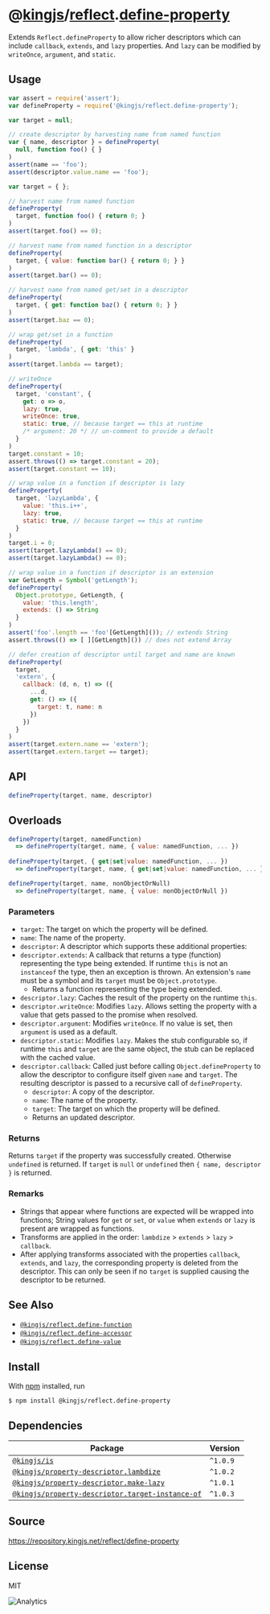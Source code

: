 # @[kingjs][@kingjs]/[reflect][ns0].[define-property][ns1]
Extends `Reflect.defineProperty` to allow richer descriptors which can include `callback`, `extends`, and `lazy` properties. And `lazy` can be modified by `writeOnce`, `argument`, and `static`.
## Usage
```js
var assert = require('assert');
var defineProperty = require('@kingjs/reflect.define-property');

var target = null;

// create descriptor by harvesting name from named function
var { name, descriptor } = defineProperty(
  null, function foo() { }
)
assert(name == 'foo');
assert(descriptor.value.name == 'foo');

var target = { };

// harvest name from named function
defineProperty(
  target, function foo() { return 0; }
)
assert(target.foo() == 0);

// harvest name from named function in a descriptor
defineProperty(
  target, { value: function bar() { return 0; } }
)
assert(target.bar() == 0);

// harvest name from named get/set in a descriptor
defineProperty(
  target, { get: function baz() { return 0; } }
)
assert(target.baz == 0);

// wrap get/set in a function
defineProperty(
  target, 'lambda', { get: 'this' }
)
assert(target.lambda == target);

// writeOnce
defineProperty(
  target, 'constant', { 
    get: o => o, 
    lazy: true,
    writeOnce: true,
    static: true, // because target == this at runtime
    /* argument: 20 */ // un-comment to provide a default
  }
)
target.constant = 10;
assert.throws(() => target.constant = 20);
assert(target.constant == 10);

// wrap value in a function if descriptor is lazy
defineProperty(
  target, 'lazyLambda', { 
    value: 'this.i++', 
    lazy: true,
    static: true, // because target == this at runtime
  }
)
target.i = 0;
assert(target.lazyLambda() == 0);
assert(target.lazyLambda() == 0);

// wrap value in a function if descriptor is an extension
var GetLength = Symbol('getLength');
defineProperty(
  Object.prototype, GetLength, { 
    value: 'this.length', 
    extends: () => String 
  }
)
assert('foo'.length == 'foo'[GetLength]()); // extends String
assert.throws(() => [ ][GetLength]()) // does not extend Array

// defer creation of descriptor until target and name are known
defineProperty(
  target, 
  'extern', { 
    callback: (d, n, t) => ({
      ...d,
      get: () => ({ 
        target: t, name: n 
      }) 
    })
  }
)
assert(target.extern.name == 'extern');
assert(target.extern.target == target);

```

## API
```ts
defineProperty(target, name, descriptor)
```
## Overloads
```js
defineProperty(target, namedFunction)
  => defineProperty(target, name, { value: namedFunction, ... })
  
defineProperty(target, { get|set|value: namedFunction, ... })
  => defineProperty(target, name, { get|set|value: namedFunction, ... })

defineProperty(target, name, nonObjectOrNull)
  => defineProperty(target, name, { value: nonObjectOrNull })
```

### Parameters
- `target`: The target on which the property will be defined.
- `name`: The name of the property.
- `descriptor`: A descriptor which supports these additional properties:
- `descriptor.extends`: A callback that returns a type (function) representing  the type being extended. If runtime `this` is not an `instanceof` the type,  then an exception is thrown. An extension's `name` must be a symbol and its `target` must be `Object.prototype`.
  - Returns a function representing the type being extended.
- `descriptor.lazy`: Caches the result of the property on the runtime `this`.
- `descriptor.writeOnce`: Modifies `lazy`. Allows setting the property with a  value that gets passed to the promise when resolved.
- `descriptor.argument`: Modifies `writeOnce`. If no value is set, then `argument` is used as a default.
- `descriptor.static`: Modifies `lazy`. Makes the stub configurable so, if runtime `this` and `target` are the same object, the stub can be replaced with the cached value.
- `descriptor.callback`: Called just before calling `Object.defineProperty` to allow the descriptor to configure itself given `name` and `target`.  The resulting descriptor is passed to a recursive call of `defineProperty`.
  - `descriptor`: A copy of the descriptor.
  - `name`: The name of the property.
  - `target`: The target on which the property will be defined.
  - Returns an updated descriptor.
### Returns
Returns `target` if the property was successfully created.  Otherwise `undefined` is returned. If `target` is `null` or `undefined` then `{ name, descriptor }` is returned.
### Remarks
- Strings that appear where functions are expected will be wrapped into functions; String values for `get` or `set`,  or `value` when `extends` or `lazy` is present are wrapped as functions.
- Transforms are applied in the order: `lambdize` > `extends` > `lazy` > `callback`.
- After applying transforms associated with the properties `callback`, `extends`,  and `lazy`, the corresponding property is deleted from the descriptor. This can only be  seen if no `target` is supplied causing the descriptor to be returned.
## See Also
- [`@kingjs/reflect.define-function`][defineFunction]
- [`@kingjs/reflect.define-accessor`][defineAccessor]
- [`@kingjs/reflect.define-value`][defineValue]

[defineFunction]: https://www.npmjs.com/package/@kingjs/reflect.define-function
[defineAccessor]: https://www.npmjs.com/package/@kingjs/reflect.define-accessor
[defineValue]: https://www.npmjs.com/package/@kingjs/reflect.define-value
## Install
With [npm](https://npmjs.org/) installed, run
```
$ npm install @kingjs/reflect.define-property
```
## Dependencies
|Package|Version|
|---|---|
|[`@kingjs/is`](https://www.npmjs.com/package/@kingjs/is)|`^1.0.9`|
|[`@kingjs/property-descriptor.lambdize`](https://www.npmjs.com/package/@kingjs/property-descriptor.lambdize)|`^1.0.2`|
|[`@kingjs/property-descriptor.make-lazy`](https://www.npmjs.com/package/@kingjs/property-descriptor.make-lazy)|`^1.0.1`|
|[`@kingjs/property-descriptor.target-instance-of`](https://www.npmjs.com/package/@kingjs/property-descriptor.target-instance-of)|`^1.0.3`|
## Source
https://repository.kingjs.net/reflect/define-property
## License
MIT

![Analytics](https://analytics.kingjs.net/reflect/define-property)

[@kingjs]: https://www.npmjs.com/package/kingjs
[ns0]: https://www.npmjs.com/package/@kingjs/reflect
[ns1]: https://www.npmjs.com/package/@kingjs/reflect.define-property
